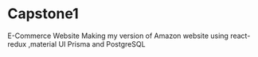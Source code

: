 # Capstone1
E-Commerce Website 
Making my version of  Amazon website using react-redux ,material UI Prisma and PostgreSQL
